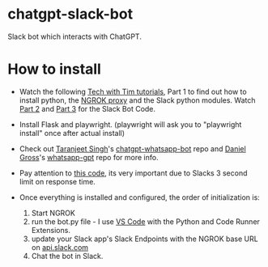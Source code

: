 # chatgpt-slack-bot

Slack bot which interacts with ChatGPT.

# How to install

* Watch the following [Tech with Tim tutorials](https://youtu.be/KJ5bFv-IRFM), Part 1 to find out how to install python, the [NGROK proxy](https://ngrok.com/) and the Slack python modules. Watch [Part 2](https://youtu.be/6gHvqXrfjuo) and [Part 3](https://youtu.be/sEFx0b9y_Xo) for the Slack Bot Code.

* Install Flask and playwright. (playwright will ask you to "playwright install" once after actual install)

* Check out [Taranjeet Singh](https://github.com/taranjeet)'s [chatgpt-whatsapp-bot](https://github.com/taranjeet/chatgpt-whatsapp-bot) repo and [Daniel Gross](https://github.com/danielgross)'s [whatsapp-gpt](https://github.com/danielgross/whatsapp-gpt) repo for more info.

* Pay attention to [this code](https://stackoverflow.com/a/51027874/15223881), its very important due to Slacks 3 second limit on response time.

* Once everything is installed and configured, the order of initialization is:
    1. Start NGROK
    2. run the bot.py file - I use [VS Code](https://code.visualstudio.com/) with the Python and Code Runner Extensions.
    3. update your Slack app's Slack Endpoints with the NGROK base URL on [api.slack.com](https://app.slack.com/)
    4. Chat the bot in Slack. 